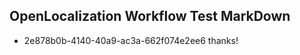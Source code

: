 ## OpenLocalization Workflow Test MarkDown

* 2e878b0b-4140-40a9-ac3a-662f074e2ee6 
thanks!



<!--HONumber=Jan16_HO3-->
